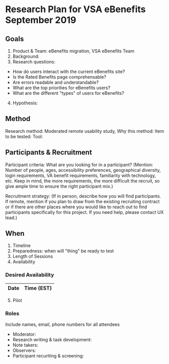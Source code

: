 # Research Plan for VSA eBenefits September 2019
## Goals
1. Product & Team: eBenefits migration, VSA eBenefits Team
2. Background: 
3. Research questions:
* How do users interact with the current eBenefits site?
* Is the Rated Benefits page comprehensable?
* Are errors readable and understandable?
* What are the top priorities for eBenefits users?
* What are the different "types" of users for eBenefits?
4. Hypothesis: 
## Method
Research method: Moderated remote usability study, 
Why this method:
Item to be tested:
Tool: 
## Participants & Recruitment
Participant criteria: What are you looking for in a participant? (Mention: Number of people, ages, accessibility preferences, geographical diversity, login requirements, VA benefit requirements, familiarity with technology, etc. Keep in mind, the more requirements, the more difficult the recruit, so give ample time to ensure the right participant mix.)

Recruitment strategy: (If in person, describe how you will find participants. If remote, mention if you plan to draw from the existing recruiting contract or if there are other places where you would like to reach out to find participants specifically for this project. If you need help, please contact UX lead.)
## When
1. Timeline
2. Preparedness: when will "thing" be ready to test
3. Length of Sessions
4. Availability 
### Desired Availability
Date | Time (EST)
---- | ----
5. Pilot
### Roles
Include names, email, phone numbers for all attendees
* Moderator:
* Research writing & task development:
* Note takers: 
* Observers:
* Participant recuriting & screening:
